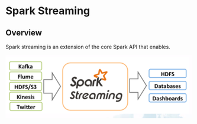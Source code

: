 # Spark Streaming

## Overview

Spark streaming is an extension of the core Spark API that enables.

![](./images/spark_streaming.png)


## 



